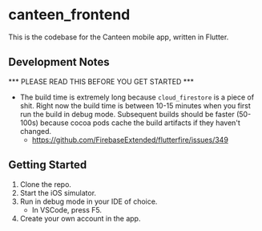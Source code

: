 # canteen_frontend

This is the codebase for the Canteen mobile app, written in Flutter.

## Development Notes

*** PLEASE READ THIS BEFORE YOU GET STARTED ***

* The build time is extremely long because `cloud_firestore` is a piece of shit. Right now the build time is between 10-15 minutes when you first run the build in debug mode. Subsequent builds should be faster (50-100s) because cocoa pods cache the build artifacts if they haven't changed.
    * https://github.com/FirebaseExtended/flutterfire/issues/349

## Getting Started

1. Clone the repo.
2. Start the iOS simulator.
3. Run in debug mode in your IDE of choice.
    * In VSCode, press F5.
4. Create your own account in the app.


